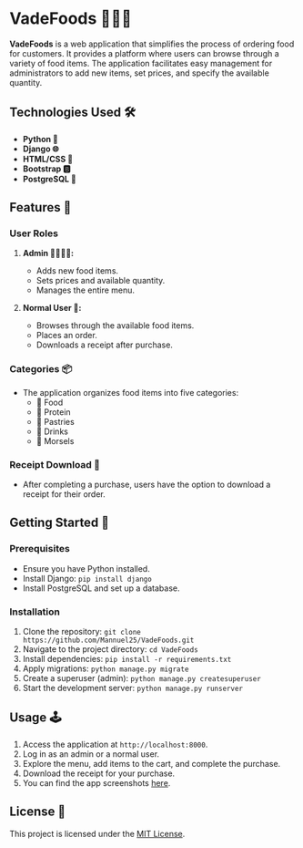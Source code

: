 # VadeFoods 🍔🍕🍰

**VadeFoods** is a web application that simplifies the process of ordering food for customers. It provides a platform where users can browse through a variety of food items. The application facilitates easy management for administrators to add new items, set prices, and specify the available quantity.

## Technologies Used 🛠️
- **Python 🐍**
- **Django 🌐**
- **HTML/CSS 🎨**
- **Bootstrap 🅱️**
- **PostgreSQL 🐘**

## Features 🚀

### User Roles
1. **Admin 👩‍💼👨‍💼:** 
    - Adds new food items.
    - Sets prices and available quantity.
    - Manages the entire menu.

2. **Normal User 👤:**
    - Browses through the available food items.
    - Places an order.
    - Downloads a receipt after purchase.

### Categories 📦
- The application organizes food items into five categories:
    - 🍲 Food
    - 🍗 Protein
    - 🥮 Pastries
    - 🥤 Drinks
    - 🍡 Morsels

### Receipt Download 📜
- After completing a purchase, users have the option to download a receipt for their order.

## Getting Started 🚗

### Prerequisites
- Ensure you have Python installed.
- Install Django: `pip install django`
- Install PostgreSQL and set up a database.

### Installation
1. Clone the repository: `git clone https://github.com/Mannuel25/VadeFoods.git`
2. Navigate to the project directory: `cd VadeFoods`
3. Install dependencies: `pip install -r requirements.txt`
4. Apply migrations: `python manage.py migrate`
5. Create a superuser (admin): `python manage.py createsuperuser`
6. Start the development server: `python manage.py runserver`

## Usage 🕹️  

1. Access the application at `http://localhost:8000`.
2. Log in as an admin or a normal user.
3. Explore the menu, add items to the cart, and complete the purchase.
4. Download the receipt for your purchase.
5. You can find the app screenshots [here](./screenshots).

## License 📄
This project is licensed under the [MIT License](LICENSE).

